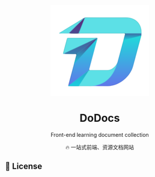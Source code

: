 <p align="center">
<img  alt="dodocs" src="/public/logo.png"/>
</p>

<h1 align="center">
DoDocs
</h1>

<p align="center">
Front-end learning document collection
</p>

<p align="center">
🔥 一站式前端、资源文档网站
</p>



## 📄 License

